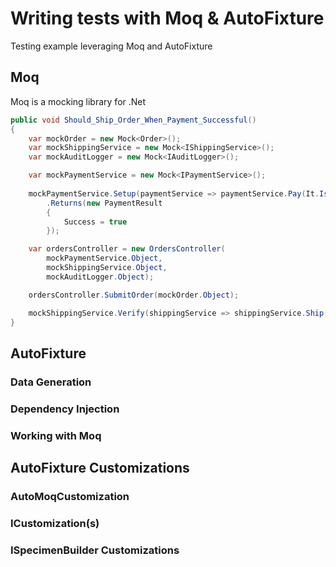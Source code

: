 # Writing tests with Moq & AutoFixture
Testing example leveraging Moq and AutoFixture

## Moq
Moq is a mocking library for .Net

```csharp [Fact]
public void Should_Ship_Order_When_Payment_Successful()
{
    var mockOrder = new Mock<Order>();
    var mockShippingService = new Mock<IShippingService>();
    var mockAuditLogger = new Mock<IAuditLogger>();

    var mockPaymentService = new Mock<IPaymentService>();
    
    mockPaymentService.Setup(paymentService => paymentService.Pay(It.IsAny<Order>()))
        .Returns(new PaymentResult 
        {
            Success = true 
        });

    var ordersController = new OrdersController(
        mockPaymentService.Object,
        mockShippingService.Object,
        mockAuditLogger.Object);

    ordersController.SubmitOrder(mockOrder.Object);

    mockShippingService.Verify(shippingService => shippingService.Ship(It.IsAny<Order>()), Times.Once);
}
```


## AutoFixture

### Data Generation

### Dependency Injection 

### Working with Moq

## AutoFixture Customizations

### AutoMoqCustomization

### ICustomization(s)

### ISpecimenBuilder Customizations

